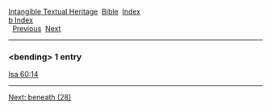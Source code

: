[Intangible Textual Heritage](../../index)  [Bible](../index) 
[Index](index)   
[b Index](_b_)  
  [Previous](c01276)  [Next](c01278) 

------------------------------------------------------------------------

### &lt;bending&gt; 1 entry

[Isa 60:14](../kjv/isa060.htm#014)  

------------------------------------------------------------------------

[Next: beneath (28)](c01278)
